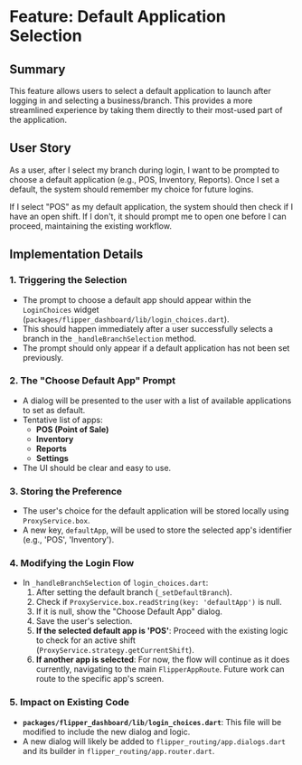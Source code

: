 # Feature: Default Application Selection

## Summary

This feature allows users to select a default application to launch after logging in and selecting a business/branch. This provides a more streamlined experience by taking them directly to their most-used part of the application.

## User Story

As a user, after I select my branch during login, I want to be prompted to choose a default application (e.g., POS, Inventory, Reports). Once I set a default, the system should remember my choice for future logins.

If I select "POS" as my default application, the system should then check if I have an open shift. If I don't, it should prompt me to open one before I can proceed, maintaining the existing workflow.

## Implementation Details

### 1. Triggering the Selection

- The prompt to choose a default app should appear within the `LoginChoices` widget (`packages/flipper_dashboard/lib/login_choices.dart`).
- This should happen immediately after a user successfully selects a branch in the `_handleBranchSelection` method.
- The prompt should only appear if a default application has not been set previously.

### 2. The "Choose Default App" Prompt

- A dialog will be presented to the user with a list of available applications to set as default.
- Tentative list of apps:
    - **POS (Point of Sale)**
    - **Inventory**
    - **Reports**
    - **Settings**
- The UI should be clear and easy to use.

### 3. Storing the Preference

- The user's choice for the default application will be stored locally using `ProxyService.box`.
- A new key, `defaultApp`, will be used to store the selected app's identifier (e.g., 'POS', 'Inventory').

### 4. Modifying the Login Flow

- In `_handleBranchSelection` of `login_choices.dart`:
    1. After setting the default branch (`_setDefaultBranch`).
    2. Check if `ProxyService.box.readString(key: 'defaultApp')` is null.
    3. If it is null, show the "Choose Default App" dialog.
    4. Save the user's selection.
    5. **If the selected default app is 'POS'**: Proceed with the existing logic to check for an active shift (`ProxyService.strategy.getCurrentShift`).
    6. **If another app is selected**: For now, the flow will continue as it does currently, navigating to the main `FlipperAppRoute`. Future work can route to the specific app's screen.

### 5. Impact on Existing Code

- **`packages/flipper_dashboard/lib/login_choices.dart`**: This file will be modified to include the new dialog and logic.
- A new dialog will likely be added to `flipper_routing/app.dialogs.dart` and its builder in `flipper_routing/app.router.dart`.
